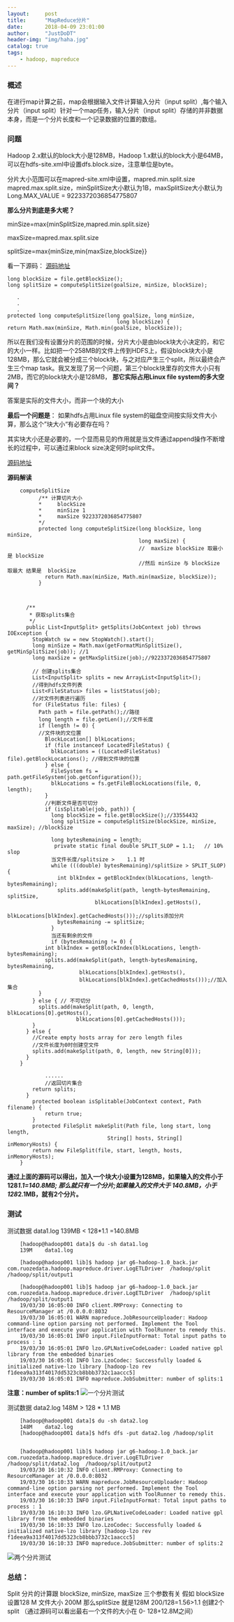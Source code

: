 ```yaml
---
layout:     post
title:      "MapReduce分片"
date:       2018-04-09 23:01:00
author:     "JustDoDT"
header-img: "img/haha.jpg"
catalog: true
tags:
    - hadoop, mapreduce
---
```


### 概述
在进行map计算之前，map会根据输入文件计算输入分片（input split）,每个输入分片（input split）针对一个map任务，输入分片（input split）存储的并非数据本身，而是一个分片长度和一个记录数据的位置的数组。

### 问题
Hadoop 2.x默认的block大小是128MB，Hadoop 1.x默认的block大小是64MB，可以在hdfs-site.xml中设置dfs.block.size，注意单位是byte。

分片大小范围可以在mapred-site.xml中设置，mapred.min.split.size mapred.max.split.size，minSplitSize大小默认为1B，maxSplitSize大小默认为Long.MAX_VALUE = 9223372036854775807

**那么分片到底是多大呢？**

minSize=max{minSplitSize,mapred.min.split.size} 

maxSize=mapred.max.split.size

splitSize=max{minSize,min{maxSize,blockSize}}

看一下源码：
[源码地址](https://github.com/apache/hadoop/blob/2addebb94f592e46b261e2edd9e95a82e83bd761/hadoop-mapreduce-project/hadoop-mapreduce-client/hadoop-mapreduce-client-core/src/main/java/org/apache/hadoop/mapred/FileInputFormat.java)

    long blockSize = file.getBlockSize();
    long splitSize = computeSplitSize(goalSize, minSize, blockSize);
          
       .
       .
       .
    protected long computeSplitSize(long goalSize, long minSize,
                                       long blockSize) {
    return Math.max(minSize, Math.min(goalSize, blockSize));
          
   
   
所以在我们没有设置分片的范围的时候，分片大小是由block块大小决定的，和它的大小一样。比如把一个258MB的文件上传到HDFS上，假设block块大小是128MB，那么它就会被分成三个block块，与之对应产生三个split，所以最终会产生三个map task。我又发现了另一个问题，第三个block块里存的文件大小只有2MB，而它的block块大小是128MB，
**那它实际占用Linux file system的多大空间？**

答案是实际的文件大小，而非一个块的大小

**最后一个问题是**： 如果hdfs占用Linux file system的磁盘空间按实际文件大小算，那么这个”块大小“有必要存在吗？

其实块大小还是必要的，一个显而易见的作用就是当文件通过append操作不断增长的过程中，可以通过来block size决定何时split文件。

    
   
  [源码地址](https://github.com/apache/hadoop/blob/2addebb94f592e46b261e2edd9e95a82e83bd761/hadoop-mapreduce-project/hadoop-mapreduce-client/hadoop-mapreduce-client-core/src/main/java/org/apache/hadoop/mapred/FileInputFormat.java) 

**源码解读**

        computeSplitSize
              /** 计算切片大小
              *		blockSize 
              *		minSize 1
              *		maxSize 9223372036854775807
              */
              protected long computeSplitSize(long blockSize, long minSize,
                                              long maxSize) {
                                              //  maxSize blockSize 取最小是 blockSize 
                                              //然后 minSize 与 blockSize 取最大 结果是  blockSize
                return Math.max(minSize, Math.min(maxSize, blockSize));
              }
        
        
        
          /** 
           * 获取splits集合
           */
          public List<InputSplit> getSplits(JobContext job) throws IOException {
            StopWatch sw = new StopWatch().start();
            long minSize = Math.max(getFormatMinSplitSize(), getMinSplitSize(job)); //1
            long maxSize = getMaxSplitSize(job);//9223372036854775807
        
            // 创建splits集合
            List<InputSplit> splits = new ArrayList<InputSplit>();
            //得到hdfs文件列表
            List<FileStatus> files = listStatus(job);
            //对文件列表进行遍历
            for (FileStatus file: files) {
              Path path = file.getPath();//路径
              long length = file.getLen();//文件长度
              if (length != 0) {
              //文件块的文位置
                BlockLocation[] blkLocations;
                if (file instanceof LocatedFileStatus) {
                  blkLocations = ((LocatedFileStatus) file).getBlockLocations(); //得到文件块的位置
                } else {
                  FileSystem fs = path.getFileSystem(job.getConfiguration());
                  blkLocations = fs.getFileBlockLocations(file, 0, length);
                }
                //判断文件是否可切分
                if (isSplitable(job, path)) {
                  long blockSize = file.getBlockSize();//33554432
                  long splitSize = computeSplitSize(blockSize, minSize, maxSize); //blockSize
        
                  long bytesRemaining = length;
                   private static final double SPLIT_SLOP = 1.1;   // 10% slop
                  当文件长度/splitsize >    1.1 时 
                  while (((double) bytesRemaining)/splitSize > SPLIT_SLOP) {
                    int blkIndex = getBlockIndex(blkLocations, length-bytesRemaining);
                    splits.add(makeSplit(path, length-bytesRemaining, splitSize,
                                blkLocations[blkIndex].getHosts(),
                                blkLocations[blkIndex].getCachedHosts()));//splits添加分片
                    bytesRemaining -= splitSize;
                  }
                  当还有剩余的文件
                  if (bytesRemaining != 0) {
                int blkIndex = getBlockIndex(blkLocations, length-bytesRemaining);
                splits.add(makeSplit(path, length-bytesRemaining, bytesRemaining,
                           blkLocations[blkIndex].getHosts(),
                           blkLocations[blkIndex].getCachedHosts()));//加入集合
              }
            } else { // 不可切分
              splits.add(makeSplit(path, 0, length, blkLocations[0].getHosts(),
                          blkLocations[0].getCachedHosts()));
            }
          } else { 
            //Create empty hosts array for zero length files
            //文件长度为0时创建空文件
            splits.add(makeSplit(path, 0, length, new String[0]));
          }
        }
        
                ......
                //返回切片集合
            return splits;
          }
        	protected boolean isSplitable(JobContext context, Path filename) {
        		return true;
        	}
        	protected FileSplit makeSplit(Path file, long start, long length, 
                                    String[] hosts, String[] inMemoryHosts) {
        	return new FileSplit(file, start, length, hosts, inMemoryHosts);
        }



**通过上面的源码可以得出，加入一个块大小设置为128MB，如果输入的文件小于128*1.1=140.8MB; 那么就只有一个分片;如果输入的文件大于 140.8MB，小于128*2.1MB，就有2个分片。**

### 测试
测试数据 data1.log  139MB < 128*1.1 =140.8MB


        [hadoop@hadoop001 data]$ du -sh data1.log 
        139M	data1.log
        
        [hadoop@hadoop001 lib]$ hadoop jar g6-hadoop-1.0_back.jar com.ruozedata.hadoop.mapreduce.driver.LogETLDriver  /hadoop/split             /hadoop/split/output1
        
        [hadoop@hadoop001 lib]$ hadoop jar g6-hadoop-1.0_back.jar com.ruozedata.hadoop.mapreduce.driver.LogETLDriver  /hadoop/split             /hadoop/split/output1
        19/03/30 16:05:00 INFO client.RMProxy: Connecting to ResourceManager at /0.0.0.0:8032
        19/03/30 16:05:01 WARN mapreduce.JobResourceUploader: Hadoop command-line option parsing not performed. Implement the Tool               interface and execute your application with ToolRunner to remedy this.
        19/03/30 16:05:01 INFO input.FileInputFormat: Total input paths to process : 1
        19/03/30 16:05:01 INFO lzo.GPLNativeCodeLoader: Loaded native gpl library from the embedded binaries
        19/03/30 16:05:01 INFO lzo.LzoCodec: Successfully loaded & initialized native-lzo library [hadoop-lzo rev                               f1deea9a313f4017dd5323cb8bbb3732c1aaccc5]
        19/03/30 16:05:01 INFO mapreduce.JobSubmitter: number of splits:1

**注意：number of splits:1**
![一个分片测试](/img/MR1.png)

测试数据 data2.log 148M	 > 128 * 1.1 MB 

        [hadoop@hadoop001 data]$ du -sh data2.log 
        148M	data2.log
        [hadoop@hadoop001 data]$ hdfs dfs -put data2.log /hadoop/split


        [hadoop@hadoop001 lib]$ hadoop jar g6-hadoop-1.0_back.jar com.ruozedata.hadoop.mapreduce.driver.LogETLDriver                         /hadoop/split/data2.log  /hadoop/split/output2
        19/03/30 16:10:32 INFO client.RMProxy: Connecting to ResourceManager at /0.0.0.0:8032
        19/03/30 16:10:33 WARN mapreduce.JobResourceUploader: Hadoop command-line option parsing not performed. Implement the Tool  interface and execute your application with ToolRunner to remedy this.
        19/03/30 16:10:33 INFO input.FileInputFormat: Total input paths to process : 1
        19/03/30 16:10:33 INFO lzo.GPLNativeCodeLoader: Loaded native gpl library from the embedded binaries
        19/03/30 16:10:33 INFO lzo.LzoCodec: Successfully loaded & initialized native-lzo library [hadoop-lzo rev f1deea9a313f4017dd5323cb8bbb3732c1aaccc5]
        19/03/30 16:10:33 INFO mapreduce.JobSubmitter: number of splits:2



![两个分片测试](/img/MR2.png)


### 总结：
Split 分片的计算跟 blockSize, minSize, maxSize 三个参数有关
假如 blockSize 设置128 M
文件大小 200M
那么splitSize 就是128M
200/128=1.56>1.1 创建2个split （通过源码可以看出最右一个文件的大小在 0- 128+12.8M之间）

          
